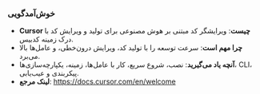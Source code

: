 ### خوش‌آمدگویی

- **Cursor چیست**: ویرایشگر کد مبتنی بر هوش مصنوعی برای تولید و ویرایش کد با درک زمینه کدبیس.
- **چرا مهم است**: سرعت توسعه را با تولید کد، ویرایش درون‌خطی، و عامل‌ها بالا می‌برد.
- **آنچه یاد می‌گیرید**: نصب، شروع سریع، کار با عامل‌ها، زمینه، یکپارچه‌سازی‌ها، CLI، پیکربندی و عیب‌یابی.
- **لینک مرجع**: https://docs.cursor.com/en/welcome
